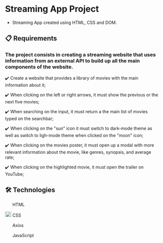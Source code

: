 # Streaming App Project

- Streaming App created using HTML, CSS and DOM.

## 📋 Requirements

### The project consists in creating a streaming website that uses information from an external API to build up all the main components of the website.

✔️ Create a website that provides a library of movies with the main information about it;

✔️ When clicking on the left or right arrows, it must show the previous or the next five movies;

✔️ When searching on the input, it must return a the main list of movies typed on the searchbar;

✔️ When clicking on the "sun" icon it must switch to dark-mode theme as well as switch to ligh-mode theme when clicked on the "moon" icon;

✔️ When clicking on the movies poster, it must open up a modal with more relevant information about the movie, like genres, synopsis, and average rate;

✔️ When clicking on the highlighted movie, it must open the trailer on YouTube;

## 🛠 Technologies

<img src="https://image.flaticon.com/icons/png/512/732/732212.png" width="20" height="16" /> HTML

<img src="https://www.pinclipart.com/picdir/middle/175-1759459_eng-a-med-kamel-frameworks-css-css-logo.png" width="20" height="18" /> CSS

<img src="https://user-images.githubusercontent.com/8939680/57233882-20344080-6fe5-11e9-9086-d20a955bed59.png" width="16" height="16" /> &nbsp;Axios

<img src="https://www.kindpng.com/picc/m/67-678384_transparent-javascript-icon-png-png-download.png" width="16" height="16" /> &nbsp;JavaScript
